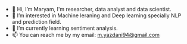 - 👋 Hi, I’m Maryam, I'm researcher, data analyst and data scientist.
- 👀 I’m interested in Machine leraning and Deep learning specially NLP and prediction field.
- 🌱 I’m currently learning sentiment analysis.
- 📫 You can reach me by my email: m.yazdani94@gmail.com

<!---
mary199417/mary199417 is a ✨ special ✨ repository because its `README.md` (this file) appears on your GitHub profile.
You can click the Preview link to take a look at your changes.
--->
